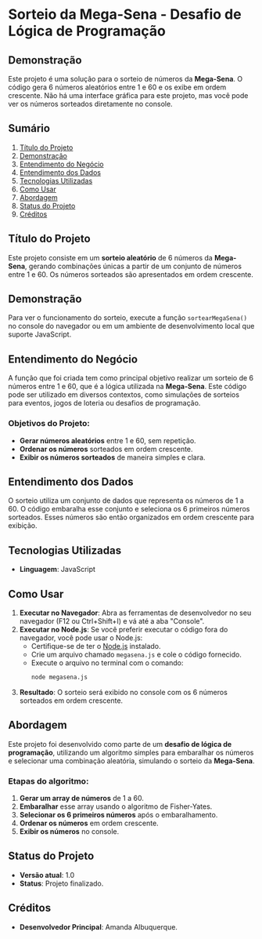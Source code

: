 # Sorteio da Mega-Sena - Desafio de Lógica de Programação

## Demonstração
Este projeto é uma solução para o sorteio de números da **Mega-Sena**. O código gera 6 números aleatórios entre 1 e 60 e os exibe em ordem crescente. Não há uma interface gráfica para este projeto, mas você pode ver os números sorteados diretamente no console.

## Sumário
1. [Título do Projeto](#título-do-projeto)
2. [Demonstração](#demonstração)
3. [Entendimento do Negócio](#entendimento-do-negócio)
4. [Entendimento dos Dados](#entendimento-dos-dados)
5. [Tecnologias Utilizadas](#tecnologias-utilizadas)
6. [Como Usar](#como-usar)
7. [Abordagem](#abordagem)
8. [Status do Projeto](#status-do-projeto)
9. [Créditos](#créditos)

## Título do Projeto
Este projeto consiste em um **sorteio aleatório** de 6 números da **Mega-Sena**, gerando combinações únicas a partir de um conjunto de números entre 1 e 60. Os números sorteados são apresentados em ordem crescente.

## Demonstração
Para ver o funcionamento do sorteio, execute a função `sortearMegaSena()` no console do navegador ou em um ambiente de desenvolvimento local que suporte JavaScript.

## Entendimento do Negócio
A função que foi criada tem como principal objetivo realizar um sorteio de 6 números entre 1 e 60, que é a lógica utilizada na **Mega-Sena**. Este código pode ser utilizado em diversos contextos, como simulações de sorteios para eventos, jogos de loteria ou desafios de programação.

### Objetivos do Projeto:
- **Gerar números aleatórios** entre 1 e 60, sem repetição.
- **Ordenar os números** sorteados em ordem crescente.
- **Exibir os números sorteados** de maneira simples e clara.

## Entendimento dos Dados
O sorteio utiliza um conjunto de dados que representa os números de 1 a 60. O código embaralha esse conjunto e seleciona os 6 primeiros números sorteados. Esses números são então organizados em ordem crescente para exibição.

## Tecnologias Utilizadas
- **Linguagem**: JavaScript

## Como Usar
1. **Executar no Navegador**: Abra as ferramentas de desenvolvedor no seu navegador (F12 ou Ctrl+Shift+I) e vá até a aba "Console".
2. **Executar no Node.js**: Se você preferir executar o código fora do navegador, você pode usar o Node.js:
   - Certifique-se de ter o [Node.js](https://nodejs.org/) instalado.
   - Crie um arquivo chamado `megasena.js` e cole o código fornecido.
   - Execute o arquivo no terminal com o comando:
     ```bash
     node megasena.js
     ```
3. **Resultado**: O sorteio será exibido no console com os 6 números sorteados em ordem crescente.

## Abordagem
Este projeto foi desenvolvido como parte de um **desafio de lógica de programação**, utilizando um algoritmo simples para embaralhar os números e selecionar uma combinação aleatória, simulando o sorteio da **Mega-Sena**.

### Etapas do algoritmo:
1. **Gerar um array de números** de 1 a 60.
2. **Embaralhar** esse array usando o algoritmo de Fisher-Yates.
3. **Selecionar os 6 primeiros números** após o embaralhamento.
4. **Ordenar os números** em ordem crescente.
5. **Exibir os números** no console.

## Status do Projeto
- **Versão atual**: 1.0
- **Status**: Projeto finalizado.

## Créditos
- **Desenvolvedor Principal**: Amanda Albuquerque.
